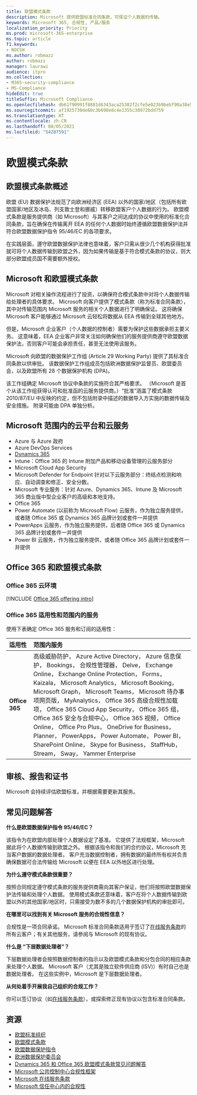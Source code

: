 ```yaml
---
title: 欧盟模式条款
description: Microsoft 提供欧盟标准合同条款，可保证个人数据的传输。
keywords: Microsoft 365, 合规性, 产品/服务
localization_priority: Priority
ms.prod: microsoft-365-enterprise
ms.topic: article
f1.keywords:
- NOCSH
ms.author: robmazz
author: robmazz
manager: laurawi
audience: itpro
ms.collection:
- M365-security-compliance
- MS-Compliance
hideEdit: true
titleSuffix: Microsoft Compliance
ms.openlocfilehash: db61f90991f8881d6343aca25382f2cfe5e023b9bebf90a38e5e96c09d1090ad
ms.sourcegitcommit: af1925730de60c3b698edc4e1355c38972bdd759
ms.translationtype: HT
ms.contentlocale: zh-CN
ms.lasthandoff: 08/05/2021
ms.locfileid: "54287591"
---
```

# <a name="european-union-model-clauses"></a>欧盟模式条款

## <a name="european-union-model-clauses-overview"></a>欧盟模式条款概述

欧盟 (EU) 数据保护法规范了向欧洲经济区 (EEA) 以外的国家/地区（包括所有欧盟国家/地区及冰岛、列支敦士登和挪威）转移欧盟客户个人数据的行为。 欧盟模式条款是服务提供商（如 Microsoft）与其客户之间达成的协议中使用的标准化合同条款，旨在确保在传输离开 EEA 的任何个人数据时始终遵循欧盟数据保护法并符合欧盟数据保护指令 95/46/EC 的各项要求。

在实践层面，遵守欧盟数据保护法律也意味着，客户只需从很少几个机构获得批准就可将个人数据传输到欧盟之外，因为如果传输是基于符合模式条款的协议，则大部分欧盟成员国不需要额外授权。

## <a name="microsoft-and-european-union-model-clauses"></a>Microsoft 和欧盟模式条款

Microsoft 对相关操作流程进行了投资，以确保符合模式条款中对将个人数据传输给处理者的具体要求。 Microsoft 向客户提供了模式条款（称为标准合同条款），其中对传输范围内 Microsoft 服务的相关个人数据进行了明确保证。 这将确保 Microsoft 客户能够通过 Microsoft 云轻松将数据从 EEA 传输到全球其他地方。

但是，Microsoft 企业客户（个人数据的控制者）需要为保护这些数据承担主要义务。 这意味着，EEA 企业客户非常关注如何确保他们的服务提供商遵守欧盟数据保护法，否则客户可能会承担责任，甚至无法使用该服务。

Microsoft 向欧盟的数据保护工作组 (Article 29 Working Party) 提供了其标准合同条款以供审批。 该数据保护工作组成员包括欧洲数据保护监督员、欧盟委员会，以及欧盟所有 28 个数据保护机构 (DPA)。

该工作组确定 Microsoft 协议中条款的实施符合其严格要求。 （Microsoft 是首个从该工作组获得认可和批准函的云服务提供商。）“批准”涵盖了模式条款 2010/87/EU 中反映的约定，但不包括附录中描述的数据导入方实施的数据传输及安全措施。 附录可能由 DPA 单独分析。

## <a name="microsoft-in-scope-cloud-platforms--services"></a>Microsoft 范围内的云平台和云服务

- Azure 与 Azure 政府
- Azure DevOps Services
- [Dynamics 365](https://aka.ms/d365-compliance-list)
- Intune：Office 365 的 Intune 附加产品和移动设备管理的云服务部分
- Microsoft Cloud App Security
- Microsoft Defender for Endpoint 针对以下云服务部分：终结点检测和响应、自动调查和修正、安全分数。
- Microsoft 专业服务：针对 Azure、Dynamics 365、Intune 及 Microsoft 365 商业版中型企业客户的高级和本地支持。
- Office 365
- Power Automate (以前称为 Microsoft Flow) 云服务，作为独立服务提供，或者随 Office 365 或 Dynamics 365 品牌计划或套件一并提供
- PowerApps 云服务，作为独立服务提供，后者随 Office 365 或 Dynamics 365 品牌计划或套件一并提供
- Power BI 云服务，作为独立服务提供，或者随 Office 365 品牌计划或套件一并提供

## <a name="office-365-and-european-union-model-clauses"></a>Office 365 和欧盟模式条款

### <a name="office-365-cloud-environments"></a>Office 365 云环境

[!INCLUDE [Office 365 offering intro](../includes/o365-offering-introduction.md)]

### <a name="office-365-applicability-and-in-scope-services"></a>Office 365 适用性和范围内的服务

使用下表确定 Office 365 服务和订阅的适用性：

| **适用性** | **范围内服务** |
|:------------------|:----------------------|
| **Office 365** | 高级威胁防护， Azure Active Directory， Azure 信息保护， Bookings， 合规性管理器， Delve， Exchange Online， Exchange Online Protection， Forms， Kaizala， Microsoft Analytics， Microsoft Booking， Microsoft Graph， Microsoft Teams， Microsoft 待办事项网页版， MyAnalytics， Office 365 高级合规性加载项， Office 365 Cloud App Security， Office 365 组， Office 365 安全与合规中心， Office 365 视频， Office Online， Office Pro Plus， OneDrive for Business， Planner， PowerApps， Power Automate， Power BI， SharePoint Online， Skype for Business， StaffHub， Stream， Sway， Yammer Enterprise |

## <a name="audits-reports-and-certificates"></a>审核、报告和证书

Microsoft 会持续评估欧盟标准，并根据需要更新其服务。

## <a name="frequently-asked-questions"></a>常见问题解答

**什么是欧盟数据保护指令 95/46/EC？**

该指令为在欧盟内部处理个人数据设定了基准。 它提供了法规框架，Microsoft 据此将个人数据传输到欧盟之外。 根据该指令和我们的合约协议，Microsoft 充当客户数据的数据处理者。 客户充当数据控制者，拥有数据的最终所有权并负责确保数据可合法传输给 Microsoft 以便在 EEA 以外地区进行处理。

**为什么遵守模式条款很重要？**

按照合同规定遵守模式条款的服务提供商需向其客户保证，他们将按照欧盟数据保护法传输和处理个人数据。 使用模式条款还意味着，客户在将个人数据传输到欧盟以外的其他国家/地区时，只需接受为数不多的几个数据保护机构的审批即可。

**在哪里可以找到有关 Microsoft 服务的合规性信息？**

合规性是一项合同承诺。 Microsoft 标准合同条款适用于签订了[在线服务条款](https://aka.ms/Online-Services-Terms)的所有云客户；有关其他服务，请参阅与 Microsoft 的现有协议。

**什么是 “下层数据处理者”？**

下层数据处理者会按照数据控制者的指示以及欧盟模式条款和分包合同的相应条款来处理个人数据。 Microsoft 客户（尤其是独立软件供应商 (ISV)）有时自己也是数据处理者。 在这些实例中，Microsoft 是下层数据处理者。

**从何处着手开展我自己组织的合规工作？**

你可以签订协议（如[在线服务条款](https://aka.ms/Online-Services-Terms)），或探索修正现有协议以包含标准合同条款。

## <a name="resources"></a>资源

- [欧盟标准组织](https://eur-lex.europa.eu/)
- [欧盟模式条款](https://aka.ms/EU-model_clauses)
- [欧盟数据保护指令](https://aka.ms/EU-DPD)
- [欧洲数据保护委员会](https://edpb.europa.eu/)
- [Dynamics 365 和 Office 365 欧盟模式条款常见问题解答](https://products.office.com/business/office-365-trust-center-eu-model-clauses-faq)
- [Microsoft 公共控制中心合规性框架](https://www.microsoft.com/trustcenter/common-controls-hub)
- [Microsoft 在线服务条款](https://aka.ms/Online-Services-Terms)
- [Microsoft 信任中心内的合规性](https://www.microsoft.com/trust-center/compliance/compliance-overview)
